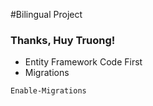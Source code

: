 #Bilingual Project
### Thanks, Huy Truong!

* Entity Framework Code First
* Migrations
```
Enable-Migrations
```
